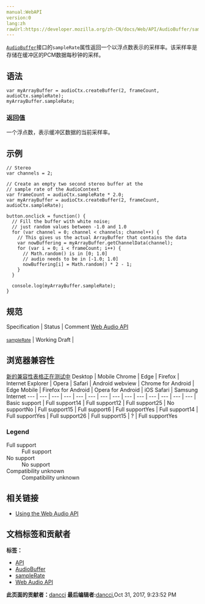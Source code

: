 ```yaml
---
manual:WebAPI
version:0
lang:zh
rawUrl:https://developer.mozilla.org/zh-CN/docs/Web/API/AudioBuffer/sampleRate
---
```






[`AudioBuffer`](%2542 "这些类型对象被设计来控制小音频片段，往往短于45秒。对于更长的声音，通过 MediaElementAudioSourceNode来实现更为合适。缓存区（buffer）包含以下数据：不间断的IEEE75432位线性PCM，从-1到1的范围额定，就是说，32位的浮点缓存区的每个样本在-1.0到1.0之间。如果AudioBuffer有不同的频道，他们通常被保存在独立的缓存区。")接口的`sampleRate`属性返回一个以浮点数表示的采样率。该采样率是存储在缓冲区的PCM数据每秒钟的采样。



## 语法<a name="语法"></a>

```
var myArrayBuffer = audioCtx.createBuffer(2, frameCount, audioCtx.sampleRate);
myArrayBuffer.sampleRate; 

```

### 返回值<a name="返回值"></a>


一个浮点数，表示缓冲区数据的当前采样率。


## 示例<a name="示例"></a>

```
// Stereo
var channels = 2;

// Create an empty two second stereo buffer at the
// sample rate of the AudioContext
var frameCount = audioCtx.sampleRate * 2.0;
var myArrayBuffer = audioCtx.createBuffer(2, frameCount, audioCtx.sampleRate);

button.onclick = function() {
  // Fill the buffer with white noise;
  // just random values between -1.0 and 1.0
  for (var channel = 0; channel < channels; channel++) {
    // This gives us the actual ArrayBuffer that contains the data
    var nowBuffering = myArrayBuffer.getChannelData(channel);
    for (var i = 0; i < frameCount; i++) {
      // Math.random() is in [0; 1.0]
      // audio needs to be in [-1.0; 1.0]
      nowBuffering[i] = Math.random() * 2 - 1;
    }
  }

  console.log(myArrayBuffer.sampleRate);
} 

```

## 规范<a name="规范"></a>
Specification | Status | Comment 
[Web Audio API<br></br><small>sampleRate</small>](%22770 "") | Working Draft |  


## 浏览器兼容性<a name="浏览器兼容性"></a>
[新的兼容性表格正在测试中<i></i>](%3360 "")
<abbr>Desktop<i></i></abbr> | <abbr>Mobile<i></i></abbr> 
<abbr>Chrome<i></i></abbr> | <abbr>Edge<i></i></abbr> | <abbr>Firefox<i></i></abbr> | <abbr>Internet Explorer<i></i></abbr> | <abbr>Opera<i></i></abbr> | <abbr>Safari<i></i></abbr> | <abbr>Android webview<i></i></abbr> | <abbr>Chrome for Android<i></i></abbr> | <abbr>Edge Mobile<i></i></abbr> | <abbr>Firefox for Android<i></i></abbr> | <abbr>Opera for Android<i></i></abbr> | <abbr>iOS Safari<i></i></abbr> | <abbr>Samsung Internet<i></i></abbr> 
 ---  |  ---  |  ---  |  ---  |  ---  |  ---  |  ---  |  ---  |  ---  |  ---  |  ---  |  ---  |  ---  |  ---  | 
Basic support | <abbr>Full support</abbr>14 | <abbr>Full support</abbr>12 | <abbr>Full support</abbr>25 | <abbr>No support</abbr>No | <abbr>Full support</abbr>15 | <abbr>Full support</abbr>6 | <abbr>Full support</abbr>Yes | <abbr>Full support</abbr>14 | <abbr>Full support</abbr>Yes | <abbr>Full support</abbr>26 | <abbr>Full support</abbr>15 | <abbr>?</abbr> | <abbr>Full support</abbr>Yes 


### Legend<a name="Legend"></a>
<dl><dt id=''><abbr>Full support</abbr></dt><dd>Full support</dd><dt id=''><abbr>No support</abbr></dt><dd>No support</dd><dt id=''><abbr>Compatibility unknown</abbr></dt><dd>Compatibility unknown</dd></dl>


## 相关链接<a name="相关链接"></a>

* [Using the Web Audio API](%3743 "")



## 文档标签和贡献者
**标签：**
* [API](%50 "")
* [AudioBuffer](%22771 "")
* [sampleRate](%3845 "")
* [Web Audio API](%3830 "")

**此页面的贡献者：**[dancci](%22772 "")
**最后编辑者:**[dancci](%22772 ""),<time>Oct 31, 2017, 9:23:52 PM</time>


